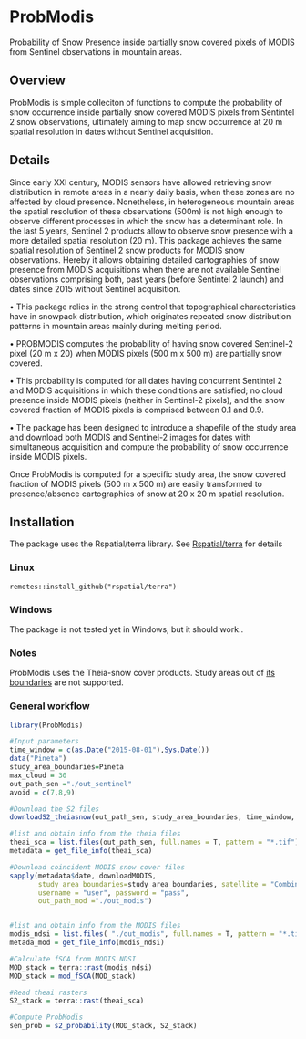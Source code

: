 # ProbModis
Probability of Snow Presence inside partially snow covered pixels of MODIS from Sentinel observations in mountain areas. 
## Overview
ProbModis is simple colleciton of functions to compute the probability of snow occurrence inside partially snow covered MODIS pixels from Sentintel 2 snow observations, ultimately aiming to map snow occurrence at 20 m spatial resolution in dates without Sentinel acquisition. 
## Details
Since early XXI century, MODIS sensors have allowed retrieving snow distribution in remote areas in a nearly daily basis, when these zones are no affected by cloud presence. Nonetheless, in heterogeneous mountain areas the spatial resolution of these observations (500m) is not high enough to observe different processes in which the snow has a determinant role. 
In the last 5 years, Sentinel 2 products allow to observe snow presence with a more detailed spatial resolution (20 m). This package achieves the same spatial resolution of Sentinel 2 snow products for MODIS snow observations. Hereby it allows obtaining detailed cartographies of snow presence from MODIS acquisitions when there are not available Sentinel observations comprising both, past years (before Sentintel 2 launch) and dates since 2015 without Sentinel acquisition. 

  • This package relies in the strong control that topographical characteristics have in snowpack distribution, which originates repeated snow distribution patterns in mountain areas mainly during melting period.
  
  • PROBMODIS computes the probability of having snow covered Sentinel-2 pixel (20 m x 20) when MODIS pixels (500 m x 500 m) are partially snow covered.

  • This probability is computed for all dates having concurrent Sentintel 2 and MODIS acquisitions in which these conditions are satisfied; no cloud presence inside MODIS pixels (neither in Sentinel-2 pixels), and the snow covered fraction of MODIS pixels is comprised between 0.1 and 0.9.

  • The package has been designed to introduce a shapefile of the study area and download both MODIS and Sentinel-2 images for dates with simultaneous acquisition and compute the probability of snow occurrence inside MODIS pixels.

Once ProbModis is computed for a specific study area, the snow covered fraction of MODIS pixels (500 m x 500 m) are easily transformed to presence/absence cartographies of snow at 20 x 20 m spatial resolution. 
## Installation
The package uses the Rspatial/terra library. See  [Rspatial/terra](https://github.com/rspatial/terra) for details
### Linux
```
remotes::install_github("rspatial/terra")
```
### Windows
The package is not tested yet in Windows, but it should work..
### Notes
ProbModis uses the Theia-snow cover products. Study areas out of [its boundaries](https://umap.openstreetmap.fr/fr/map/theias-sentinel-2-snow-tiles_156646#3/27.68/35.68) are not supported.
### General workflow
```R
library(ProbModis)

#Input parameters
time_window = c(as.Date("2015-08-01"),Sys.Date())
data("Pineta")
study_area_boundaries=Pineta
max_cloud = 30
out_path_sen ="./out_sentinel"
avoid = c(7,8,9)

#Download the S2 files 
downloadS2_theiasnow(out_path_sen, study_area_boundaries, time_window, max_cloud, username= "username", password = "password", avoid)

#list and obtain info from the theia files
theai_sca = list.files(out_path_sen, full.names = T, pattern = "*.tif")
metadata = get_file_info(theai_sca)

#Download coincident MODIS snow cover files
sapply(metadata$date, downloadMODIS,
       study_area_boundaries=study_area_boundaries, satellite = "Combined",
       username = "user", password = "pass",
       out_path_mod ="./out_modis")


#list and obtain info from the MODIS files
modis_ndsi = list.files( "./out_modis", full.names = T, pattern = "*.tif")
metada_mod = get_file_info(modis_ndsi)

#Calculate fSCA from MODIS NDSI
MOD_stack = terra::rast(modis_ndsi)
MOD_stack = mod_fSCA(MOD_stack)

#Read theai rasters
S2_stack = terra::rast(theai_sca)

#Compute ProbModis
sen_prob = s2_probability(MOD_stack, S2_stack)
```
